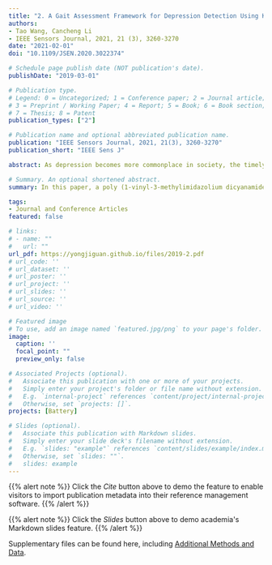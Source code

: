 ```yaml
---
title: "2. A Gait Assessment Framework for Depression Detection Using Kinect Sensors  (Times cited = 3)"
authors:
- Tao Wang, Cancheng Li
- IEEE Sensors Journal, 2021, 21 (3), 3260-3270
date: "2021-02-01"
doi: "10.1109/JSEN.2020.3022374"

# Schedule page publish date (NOT publication's date).
publishDate: "2019-03-01"

# Publication type.
# Legend: 0 = Uncategorized; 1 = Conference paper; 2 = Journal article;
# 3 = Preprint / Working Paper; 4 = Report; 5 = Book; 6 = Book section;
# 7 = Thesis; 8 = Patent
publication_types: ["2"]

# Publication name and optional abbreviated publication name.
publication: "IEEE Sensors Journal, 2021, 21(3), 3260-3270"
publication_short: "IEEE Sens J"

abstract: As depression becomes more commonplace in society, the timely and effective detection of the signs of depression for its prevention and early treatment becomes more important. Gait analysis can provide a contactless and low-cost method for depression diagnosis. In this study, we propose a novel gait assessment framework to implement non-intrusive, real-time and automatic depression detection using Kinect, an inexpensive and portable depth sensor. We focus on extracting a novel time-domain and frequency-domain feature (TF-feature) and a spatial geometric feature (SG-feature), and investigating the effectiveness of fused features in detecting depression for the non-contact gait data. A pseudo-velocity model is firstly built to analyze the gait abnormalities of individuals with depression in the time domain. Subsequently, we perform the power spectral density (PSD) analysis on the model to extract the TF-feature. Then, the covariance matrices and the symmetric Stein divergence (S-divergence) are leveraged to obtain the SG-feature, which is fused with TF-feature to form new features for classification. The experimental results on 95 subjects (43 scored-depressed and 52 non-depressed individuals) show that the proposed method achieves a good classification accuracy of 93.75%, has superior performance compared to several other methods, and significantly alleviates the impact of individual differences. These results indicate the efficacy and robustness of the proposed framework for depression detection.

# Summary. An optional shortened abstract.
summary: In this paper, a poly (1-vinyl-3-methylimidazolium dicyanamide) ionic liquid (PIL) is selected as precursor to support CuO nanoparticles, and an efficient, non-precious metal nitrogen doped carbon supported Cu nanoparticles (N-C@Cu) composite material is designed and prepared for the lithium thionyl chloride battery cathode catalyst.

tags:
- Journal and Conference Articles
featured: false

# links:
# - name: ""
#   url: ""
url_pdf: https://yongjiguan.github.io/files/2019-2.pdf
# url_code: ''
# url_dataset: ''
# url_poster: ''
# url_project: ''
# url_slides: ''
# url_source: ''
# url_video: ''

# Featured image
# To use, add an image named `featured.jpg/png` to your page's folder. 
image:
  caption: ''
  focal_point: ""
  preview_only: false

# Associated Projects (optional).
#   Associate this publication with one or more of your projects.
#   Simply enter your project's folder or file name without extension.
#   E.g. `internal-project` references `content/project/internal-project/index.md`.
#   Otherwise, set `projects: []`.
projects: [Battery]

# Slides (optional).
#   Associate this publication with Markdown slides.
#   Simply enter your slide deck's filename without extension.
#   E.g. `slides: "example"` references `content/slides/example/index.md`.
#   Otherwise, set `slides: ""`.
#   slides: example
---
```


{{% alert note %}}
Click the *Cite* button above to demo the feature to enable visitors to import publication metadata into their reference management software.
{{% /alert %}}

{{% alert note %}}
Click the *Slides* button above to demo academia's Markdown slides feature.
{{% /alert %}}

Supplementary files can be found here, including [Additional Methods and Data](https://iopscience.iop.org/article/10.1149/2.0701904jes).
